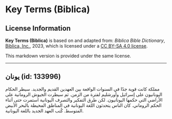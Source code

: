 # Key Terms (Biblica)

## License Information

**Key Terms (Biblica)** is based on and adapted from: _Biblica Bible Dictionary_, [Biblica, Inc.](https://www.biblica.com/), 2023, which is licensed under a [CC BY-SA 4.0 license](https://creativecommons.org/licenses/by-sa/4.0/legalcode.en).

This markdown version is provided under the same license.



--------------------------------

## يونان (id: 133996)

مملكة كانت قوية جدًا في السنوات الواقعة بين العهدين القديم والجديد. سيطر الحكام اليونانيون على إسرائيل وأورشليم لفترة من الزمن. ثم سيطرت الجيوش الرومانية على الأراضي التي حكمها اليونانيون. لكن طرق التفكير والتصرف اليونانية استمرت حتى أثناء الحكم الروماني. كان الناس يتحدثون اللغة اليونانية في المناطق المحيطة بالبحر الأبيض المتوسط. كُتب العهد الجديد باللغة اليونانية.


